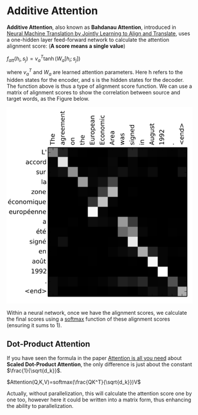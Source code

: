 # Additive Attention

**Additive Attention**, also known as **Bahdanau Attention**, introduced in [Neural Machine Translation by Jointly Learning to Align and Translate](https://paperswithcode.com/paper/neural-machine-translation-by-jointly), uses a one-hidden layer feed-forward network to calculate the attention alignment score: (**A score means a single value**)

$f_{att}(h_i,s_j)=v_a^T\tanh(W_a[h_i;s_j])$

where $v_a^T$ and $W_a$ are learned attention parameters. Here h refers to the hidden states for the encoder, and s is the hidden states for the decoder. The function above is thus a type of alignment score function. We can use a matrix of alignment scores to show the correlation between source and target words, as the Figure below.

![additive-attention](../assets/images/additive-attention.png)

Within a neural network, once we have the alignment scores, we calculate the final scores using a [softmax](https://paperswithcode.com/method/softmax) function of these alignment scores (ensuring it sums to 1).

## Dot-Product Attention

If you have seen the formula in the paper [Attention is all you need](https://arxiv.org/abs/1706.03762) about **Scaled Dot-Product Attention**, the only difference is just about the constant $\frac{1}{\sqrt{d_k}}$.

$Attention(Q,K,V)=softmax(\frac{QK^T}{\sqrt{d_k}})V$

Actually, without parallelization, this will calculate the attention score one by one too, however here it could be written into a matrix form, thus enhancing the ability to parallelization.
